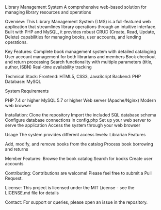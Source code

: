 Library Management System
A comprehensive web-based solution for managing library resources and operations

Overview:
This Library Management System (LMS) is a full-featured web application that streamlines library operations through an intuitive interface. Built with PHP and MySQL, it provides robust CRUD (Create, Read, Update, Delete) capabilities for managing books, user accounts, and lending operations.

Key Features:
Complete book management system with detailed cataloging
User account management for both librarians and members
Book checkout and return processing
Search functionality with multiple parameters (title, author, ISBN)
Real-time availability tracking

Technical Stack:
Frontend: HTML5, CSS3, JavaScript
Backend: PHP
Database: MySQL

System Requirements

PHP 7.4 or higher
MySQL 5.7 or higher
Web server (Apache/Nginx)
Modern web browser

Installation:
Clone the repository
Import the included SQL database schema
Configure database connections in config.php
Set up your web server to serve the application
Access the system through your web browser

Usage
The system provides different access levels:
Librarian Features

Add, modify, and remove books from the catalog
Process book borrowing and returns

Member Features:
Browse the book catalog
Search for books
Create user accounts

Contributing:
Contributions are welcome! Please feel free to submit a Pull Request.

License:
This project is licensed under the MIT License - see the LICENSE.md file for details

Contact:
For support or queries, please open an issue in the repository.
